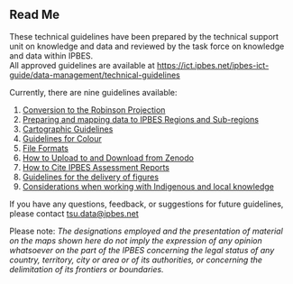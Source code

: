 ## Read Me

These technical guidelines have been prepared by the technical support
unit on knowledge and data and reviewed by the task force on knowledge
and data within IPBES.  
All approved guidelines are available at
<https://ict.ipbes.net/ipbes-ict-guide/data-management/technical-guidelines>

Currently, there are nine guidelines available:  
1. [Conversion to the Robinson
Projection](https://jkumagai96.github.io/Technical-Guideline-Series/robinson_projection_v2)  
2. [Preparing and mapping data to IPBES Regions and
Sub-regions](https://jkumagai96.github.io/Technical-Guideline-Series/mapping_regions_v2)  
3. [Cartographic
Guidelines](https://jkumagai96.github.io/Technical-Guideline-Series/cartograhic_guidelines_v2)  
4. [Guidelines for
Colour](https://jkumagai96.github.io/Technical-Guideline-Series/guidelines-for-color)
5. [File
Formats](https://jkumagai96.github.io/Technical-Guideline-Series/FileFormats)
6. [How to Upload to and Download from
Zenodo](https://jkumagai96.github.io/Technical-Guideline-Series/How-to-upload-and-download-from-Zenodo)  
7. [How to Cite IPBES Assessment
Reports](https://jkumagai96.github.io/Technical-Guideline-Series/suggested_citations)  
8. [Guidelines for the delivery of
figures](https://jkumagai96.github.io/Technical-Guideline-Series/figures)  
9. [Considerations when working with Indigenous and local
knowledge](https://ict.ipbes.net/data-management/technical-guidelines/ILK-considerations)

If you have any questions, feedback, or suggestions for future
guidelines, please contact <tsu.data@ipbes.net>

Please note: *The designations employed and the presentation of material
on the maps shown here do not imply the expression of any opinion
whatsoever on the part of the IPBES concerning the legal status of any
country, territory, city or area or of its authorities, or concerning
the delimitation of its frontiers or boundaries.*

